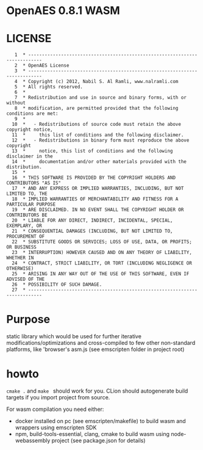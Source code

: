 # OpenAES 0.8.1 WASM 

# LICENSE 
```
   1  * ---------------------------------------------------------------------------
   2  * OpenAES License
   3  * ---------------------------------------------------------------------------
   4  * Copyright (c) 2012, Nabil S. Al Ramli, www.nalramli.com
   5  * All rights reserved.
   6  * 
   7  * Redistribution and use in source and binary forms, with or without
   8  * modification, are permitted provided that the following conditions are met:
   9  * 
  10  *   - Redistributions of source code must retain the above copyright notice,
  11  *     this list of conditions and the following disclaimer.
  12  *   - Redistributions in binary form must reproduce the above copyright
  13  *     notice, this list of conditions and the following disclaimer in the
  14  *     documentation and/or other materials provided with the distribution.
  15  * 
  16  * THIS SOFTWARE IS PROVIDED BY THE COPYRIGHT HOLDERS AND CONTRIBUTORS "AS IS"
  17  * AND ANY EXPRESS OR IMPLIED WARRANTIES, INCLUDING, BUT NOT LIMITED TO, THE
  18  * IMPLIED WARRANTIES OF MERCHANTABILITY AND FITNESS FOR A PARTICULAR PURPOSE
  19  * ARE DISCLAIMED. IN NO EVENT SHALL THE COPYRIGHT HOLDER OR CONTRIBUTORS BE
  20  * LIABLE FOR ANY DIRECT, INDIRECT, INCIDENTAL, SPECIAL, EXEMPLARY, OR
  21  * CONSEQUENTIAL DAMAGES (INCLUDING, BUT NOT LIMITED TO, PROCUREMENT OF
  22  * SUBSTITUTE GOODS OR SERVICES; LOSS OF USE, DATA, OR PROFITS; OR BUSINESS
  23  * INTERRUPTION) HOWEVER CAUSED AND ON ANY THEORY OF LIABILITY, WHETHER IN
  24  * CONTRACT, STRICT LIABILITY, OR TORT (INCLUDING NEGLIGENCE OR OTHERWISE)
  25  * ARISING IN ANY WAY OUT OF THE USE OF THIS SOFTWARE, EVEN IF ADVISED OF THE
  26  * POSSIBILITY OF SUCH DAMAGE.
  27  * ---------------------------------------------------------------------------
```





# Purpose #
static library which would be used for further iterative modifications/optimizations and cross-compiled to few other non-standard platforms, like 'browser's asm.js (see emscripten folder in project root)

# howto
`cmake .` and `make ` should work for you. CLion should autogenerate build targets if you import project from source. 

For wasm compilation you need either:
- docker installed on pc (see emscripten/makefile) to build wasm and wrappers using emscripten SDK
- npm, build-tools-essential, clang, cmake to build wasm using node-webassembly project (see package.json for details)


